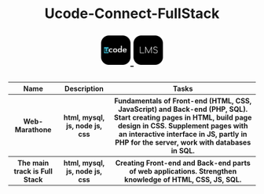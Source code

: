 <h1 align="center">Ucode-Connect-FullStack
    <p> </p>
    <p align="center">
        <a href="https://ucode.world/en/" target="_blank">
            <img src="https://github.com/CamyrauBTanke/CamyrauBTanke/blob/main/img/UCODE/ucode.png" height="60px">
        </a>
        <a href="https://lms.khpi.ucode-connect.study/login" target="_blank">
            <img src="https://github.com/CamyrauBTanke/CamyrauBTanke/blob/main/img/UCODE/lms.png" height="60px">
        </a>
    </p>
</h1>

<table width="100%" border="0" cellpadding="4" align="center">  
        <tr>
            <th>Name</th>
            <th>Description</th>
            <th>Tasks</th>
        </tr>
        <tr>
            <th>Web-Marathone</th>
            <th>html, mysql, js, node js, css</th>
            <th>
                Fundamentals of Front-end (HTML, CSS, JavaScript) and Back-end (PHP, SQL). Start creating pages in HTML, build page design in CSS. Supplement pages with an interactive interface in JS, partly in PHP for the server, work with databases in SQL.
            </th>
        </tr>
        <tr>
            <th>The main track is Full Stack</th>
            <th>html, mysql, js, node js, css</th>
            <th>Creating Front-end and Back-end parts of web applications. Strengthen knowledge of HTML, CSS, JS, SQL.</th>
        </tr>
    </table>


